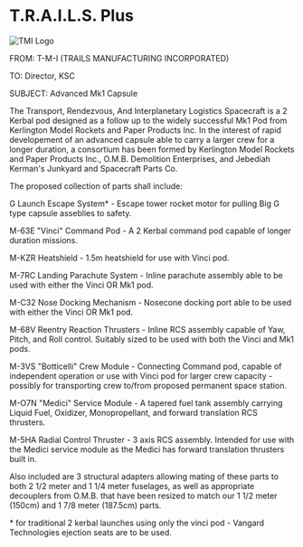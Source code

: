 # T.R.A.I.L.S. Plus
![TMI Logo](http://i.imgur.com/Y7iDsEr.png)

FROM: T-M-I (TRAILS MANUFACTURING INCORPORATED)

TO: Director, KSC

SUBJECT: Advanced Mk1 Capsule

The Transport, Rendezvous, And Interplanetary Logistics Spacecraft is a 2 Kerbal pod designed as a follow up 
to the widely successful Mk1 Pod from Kerlington Model Rockets and Paper Products Inc. In the interest of 
rapid developement of an advanced capsule able to carry a larger crew for a longer duration, a consortium has 
been formed by Kerlington Model Rockets and Paper Products Inc., O.M.B. Demolition Enterprises, and Jebediah 
Kerman's Junkyard and Spacecraft Parts Co.

The proposed collection of parts shall include:

G Launch Escape System\* - Escape tower rocket motor for pulling Big G type capsule asseblies to safety.

M-63E "Vinci" Command Pod - A 2 Kerbal command pod capable of longer duration missions.

M-KZR Heatshield - 1.5m heatshield for use with Vinci pod.

M-7RC Landing Parachute System - Inline parachute assembly able to be used with either the Vinci OR Mk1 pod.

M-C32 Nose Docking Mechanism - Nosecone docking port able to be used with either the Vinci OR Mk1 pod.

M-68V Reentry Reaction Thrusters - Inline RCS assembly capable of Yaw, Pitch, and Roll control.  Suitably 
sized to be used with both the Vinci and Mk1 pods.

M-3VS "Botticelli" Crew Module - Connecting Command pod, capable of independent operation or use with Vinci 
pod for larger crew capacity - possibly for transporting crew to/from proposed permanent space station.

M-O7N "Medici" Service Module - A tapered fuel tank assembly carrying Liquid Fuel, Oxidizer, Monopropellant, 
and forward translation RCS thrusters.

M-5HA Radial Control Thruster - 3 axis RCS assembly.  Intended for use with the Medici service module as the 
Medici has forward translation thrusters built in.

Also included are 3 structural adapters allowing mating of these parts to both 2 1/2 meter and 1 1/4 meter 
fuselages, as well as appropriate decouplers from O.M.B. that have been resized to match our 1 1/2 meter 
(150cm) and 1 7/8 meter (187.5cm) parts.

\* for traditional 2 kerbal launches using only the vinci pod - Vangard Technologies ejection seats are to be used.

